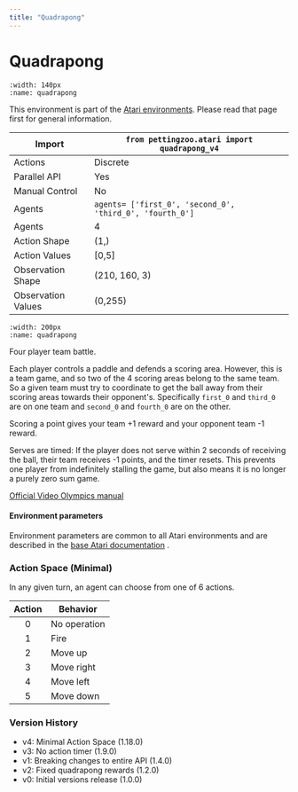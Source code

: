 ```yaml
---
title: "Quadrapong"
---
```


# Quadrapong

```{figure} atari_quadrapong.gif 
:width: 140px
:name: quadrapong
```

This environment is part of the <a href='..'>Atari environments</a>. Please read that page first for general information.

| Import               | `from pettingzoo.atari import quadrapong_v4`             |
|----------------------|----------------------------------------------------------|
| Actions              | Discrete                                                 |
| Parallel API         | Yes                                                      |
| Manual Control       | No                                                       |
| Agents               | `agents= ['first_0', 'second_0', 'third_0', 'fourth_0']` |
| Agents               | 4                                                        |
| Action Shape         | (1,)                                                     |
| Action Values        | [0,5]                                                    |
| Observation Shape    | (210, 160, 3)                                            |
| Observation Values   | (0,255)                                                  |

```{figure} ../../_static/img/aec/atari_quadrapong_aec.svg
:width: 200px
:name: quadrapong
```

Four player team battle.

Each player controls a paddle and defends a scoring area. However, this is a team game, and so two of the 4 scoring areas belong to the same team. So a given team must try to coordinate to get the ball away from their scoring areas towards their opponent's.
Specifically `first_0` and `third_0` are on one team and `second_0` and `fourth_0` are on the other.

Scoring a point gives your team +1 reward and your opponent team -1 reward.

Serves are timed: If the player does not serve within 2 seconds of receiving the ball, their team receives -1 points, and the timer resets. This prevents one player from indefinitely stalling the game, but also means it is no longer a purely zero sum game.


[Official Video Olympics manual](https://atariage.com/manual_html_page.php?SoftwareLabelID=587)

#### Environment parameters

Environment parameters are common to all Atari environments and are described in the [base Atari documentation](../atari) .

### Action Space (Minimal)

In any given turn, an agent can choose from one of 6 actions.

| Action    | Behavior  |
|:---------:|-----------|
| 0         | No operation |
| 1         | Fire |
| 2         | Move up |
| 3         | Move right |
| 4         | Move left |
| 5         | Move down |

### Version History

* v4: Minimal Action Space (1.18.0)
* v3: No action timer (1.9.0)
* v1: Breaking changes to entire API (1.4.0)
* v2: Fixed quadrapong rewards (1.2.0)
* v0: Initial versions release (1.0.0)
</div>
